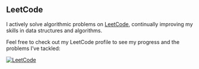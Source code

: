 ## LeetCode

I actively solve algorithmic problems on [LeetCode](https://leetcode.com/u/devangtomar/), continually improving my skills in data structures and algorithms.

Feel free to check out my LeetCode profile to see my progress and the problems I’ve tackled:

[![LeetCode](https://img.shields.io/badge/-LeetCode-FFA116?style=flat&logo=LeetCode&logoColor=white)](https://leetcode.com/u/devangtomar/)